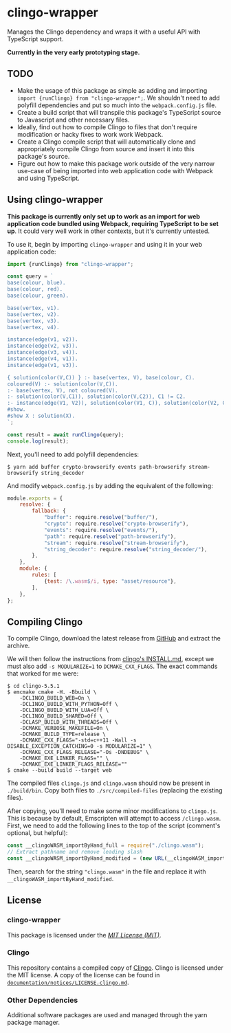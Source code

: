 # clingo-wrapper

Manages the Clingo dependency and wraps it with a useful API with TypeScript support.

**Currently in the very early prototyping stage.**

## TODO

- Make the usage of this package as simple as adding and importing `import {runClingo} from "clingo-wrapper";`. We shouldn't need to add polyfill dependencies and put so much into the `webpack.config.js` file.
- Create a build script that will transpile this package's TypeScript source to Javascript and other necessary files.
- Ideally, find out how to compile Clingo to files that don't require modification or hacky fixes to work work Webpack.
- Create a Clingo compile script that will automatically clone and appropriately compile Clingo from source and insert it into this package's source.
- Figure out how to make this package work outside of the very narrow use-case of being imported into web application code with Webpack and using TypeScript.

## Using clingo-wrapper

**This package is currently only set up to work as an import for web application code bundled using Webpack, requiring TypeScript to be set up**. It could very well work in other contexts, but it's currently untested.

To use it, begin by importing `clingo-wrapper` and using it in your web application code:

```TypeScript
import {runClingo} from "clingo-wrapper";

const query = `
base(colour, blue).
base(colour, red).
base(colour, green).

base(vertex, v1).
base(vertex, v2).
base(vertex, v3).
base(vertex, v4).

instance(edge(v1, v2)).
instance(edge(v2, v3)).
instance(edge(v3, v4)).
instance(edge(v4, v1)).
instance(edge(v1, v3)).

{ solution(color(V,C)) } :- base(vertex, V), base(colour, C).
coloured(V) :- solution(color(V,C)).
:- base(vertex, V), not coloured(V).
:- solution(color(V,C1)), solution(color(V,C2)), C1 != C2.
:- instance(edge(V1, V2)), solution(color(V1, C)), solution(color(V2, C)).
#show.
#show X : solution(X).
`;

const result = await runClingo(query);
console.log(result);
```

Next, you'll need to add polyfill dependencies:
```
$ yarn add buffer crypto-browserify events path-browserify stream-browserify string_decoder
```

And modify `webpack.config.js` by adding the equivalent of the following:

```Javascript
module.exports = {
    resolve: {
        fallback: {
            "buffer": require.resolve("buffer/"),
            "crypto": require.resolve("crypto-browserify"),
            "events": require.resolve("events/"),
            "path": require.resolve("path-browserify"),
            "stream": require.resolve("stream-browserify"),
            "string_decoder": require.resolve("string_decoder/"),
        },
    },
    module: {
        rules: [
            {test: /\.wasm$/i, type: "asset/resource"},
        ],
    },
};
```

## Compiling Clingo

To compile Clingo, download the latest release from [GitHub](https://github.com/potassco/clingo/releases) and extract the archive.

We will then follow the instructions from [clingo's INSTALL.md](https://github.com/potassco/clingo/blob/master/INSTALL.md#compilation-to-javascript), except we must also add `-s MODULARIZE=1` to `DCMAKE_CXX_FLAGS`. The exact commands that worked for me were:

```
$ cd clingo-5.5.1
$ emcmake cmake -H. -Bbuild \
    -DCLINGO_BUILD_WEB=On \
    -DCLINGO_BUILD_WITH_PYTHON=Off \
    -DCLINGO_BUILD_WITH_LUA=Off \
    -DCLINGO_BUILD_SHARED=Off \
    -DCLASP_BUILD_WITH_THREADS=Off \
    -DCMAKE_VERBOSE_MAKEFILE=On \
    -DCMAKE_BUILD_TYPE=release \
    -DCMAKE_CXX_FLAGS="-std=c++11 -Wall -s DISABLE_EXCEPTION_CATCHING=0 -s MODULARIZE=1" \
    -DCMAKE_CXX_FLAGS_RELEASE="-Os -DNDEBUG" \
    -DCMAKE_EXE_LINKER_FLAGS="" \
    -DCMAKE_EXE_LINKER_FLAGS_RELEASE=""
$ cmake --build build --target web
```

The compiled files `clingo.js` and `clingo.wasm` should now be present in `./build/bin`. Copy both files to `./src/compiled-files` (replacing the existing files).

After copying, you'll need to make some minor modifications to `clingo.js`. This is because by default, Emscripten will attempt to access `/clingo.wasm`. First, we need to add the following lines to the top of the script (comment's optional, but helpful):

```Javascript
const __clingoWASM_importByHand_full = require("./clingo.wasm");
// Extract pathname and remove leading slash
const __clingoWASM_importByHand_modified = (new URL(__clingoWASM_importByHand_full)).pathname.substring(1);
```

Then, search for the string `"clingo.wasm"` in the file and replace it with `__clingoWASM_importByHand_modified`.

## License

### clingo-wrapper

This package is licensed under the [*MIT License (MIT)*](https://opensource.org/licenses/MIT).

### Clingo

This repository contains a compiled copy of [Clingo](https://potassco.org/clingo/). Clingo is licensed under the MIT license. A copy of the license can be found in [`documentation/notices/LICENSE.clingo.md`](https://github.com/simshadows/solves/blob/master/documentation/notices/LICENSE.clingo.md).

### Other Dependencies

Additional software packages are used and managed through the yarn package manager.

